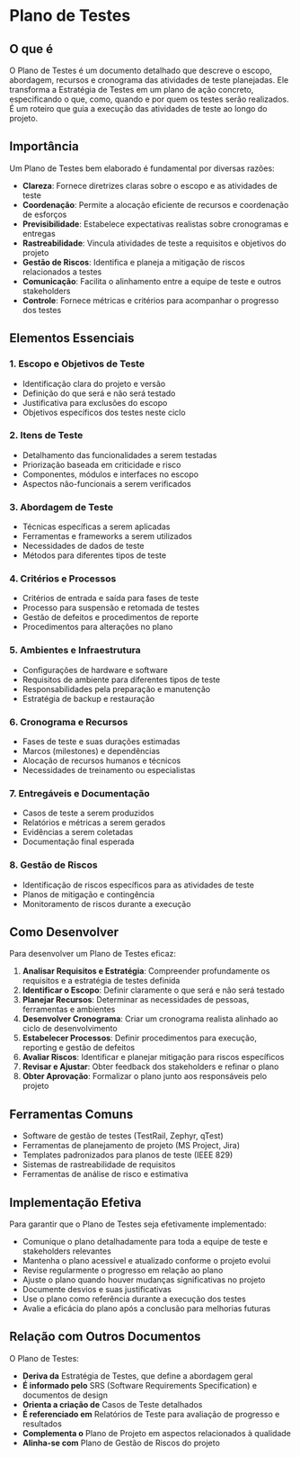 # Plano de Testes

## O que é

O Plano de Testes é um documento detalhado que descreve o escopo, abordagem, recursos e cronograma das atividades de teste planejadas. Ele transforma a Estratégia de Testes em um plano de ação concreto, especificando o que, como, quando e por quem os testes serão realizados. É um roteiro que guia a execução das atividades de teste ao longo do projeto.

## Importância

Um Plano de Testes bem elaborado é fundamental por diversas razões:

- **Clareza**: Fornece diretrizes claras sobre o escopo e as atividades de teste
- **Coordenação**: Permite a alocação eficiente de recursos e coordenação de esforços
- **Previsibilidade**: Estabelece expectativas realistas sobre cronogramas e entregas
- **Rastreabilidade**: Vincula atividades de teste a requisitos e objetivos do projeto
- **Gestão de Riscos**: Identifica e planeja a mitigação de riscos relacionados a testes
- **Comunicação**: Facilita o alinhamento entre a equipe de teste e outros stakeholders
- **Controle**: Fornece métricas e critérios para acompanhar o progresso dos testes

## Elementos Essenciais

### 1. Escopo e Objetivos de Teste

- Identificação clara do projeto e versão
- Definição do que será e não será testado
- Justificativa para exclusões do escopo
- Objetivos específicos dos testes neste ciclo

### 2. Itens de Teste

- Detalhamento das funcionalidades a serem testadas
- Priorização baseada em criticidade e risco
- Componentes, módulos e interfaces no escopo
- Aspectos não-funcionais a serem verificados

### 3. Abordagem de Teste

- Técnicas específicas a serem aplicadas
- Ferramentas e frameworks a serem utilizados
- Necessidades de dados de teste
- Métodos para diferentes tipos de teste

### 4. Critérios e Processos

- Critérios de entrada e saída para fases de teste
- Processo para suspensão e retomada de testes
- Gestão de defeitos e procedimentos de reporte
- Procedimentos para alterações no plano

### 5. Ambientes e Infraestrutura

- Configurações de hardware e software
- Requisitos de ambiente para diferentes tipos de teste
- Responsabilidades pela preparação e manutenção
- Estratégia de backup e restauração

### 6. Cronograma e Recursos

- Fases de teste e suas durações estimadas
- Marcos (milestones) e dependências
- Alocação de recursos humanos e técnicos
- Necessidades de treinamento ou especialistas

### 7. Entregáveis e Documentação

- Casos de teste a serem produzidos
- Relatórios e métricas a serem gerados
- Evidências a serem coletadas
- Documentação final esperada

### 8. Gestão de Riscos

- Identificação de riscos específicos para as atividades de teste
- Planos de mitigação e contingência
- Monitoramento de riscos durante a execução

## Como Desenvolver

Para desenvolver um Plano de Testes eficaz:

1. **Analisar Requisitos e Estratégia**: Compreender profundamente os requisitos e a estratégia de testes definida
2. **Identificar o Escopo**: Definir claramente o que será e não será testado
3. **Planejar Recursos**: Determinar as necessidades de pessoas, ferramentas e ambientes
4. **Desenvolver Cronograma**: Criar um cronograma realista alinhado ao ciclo de desenvolvimento
5. **Estabelecer Processos**: Definir procedimentos para execução, reporting e gestão de defeitos
6. **Avaliar Riscos**: Identificar e planejar mitigação para riscos específicos
7. **Revisar e Ajustar**: Obter feedback dos stakeholders e refinar o plano
8. **Obter Aprovação**: Formalizar o plano junto aos responsáveis pelo projeto

## Ferramentas Comuns

- Software de gestão de testes (TestRail, Zephyr, qTest)
- Ferramentas de planejamento de projeto (MS Project, Jira)
- Templates padronizados para planos de teste (IEEE 829)
- Sistemas de rastreabilidade de requisitos
- Ferramentas de análise de risco e estimativa

## Implementação Efetiva

Para garantir que o Plano de Testes seja efetivamente implementado:

- Comunique o plano detalhadamente para toda a equipe de teste e stakeholders relevantes
- Mantenha o plano acessível e atualizado conforme o projeto evolui
- Revise regularmente o progresso em relação ao plano
- Ajuste o plano quando houver mudanças significativas no projeto
- Documente desvios e suas justificativas
- Use o plano como referência durante a execução dos testes
- Avalie a eficácia do plano após a conclusão para melhorias futuras

## Relação com Outros Documentos

O Plano de Testes:

- **Deriva da** Estratégia de Testes, que define a abordagem geral
- **É informado pelo** SRS (Software Requirements Specification) e documentos de design
- **Orienta a criação de** Casos de Teste detalhados
- **É referenciado em** Relatórios de Teste para avaliação de progresso e resultados
- **Complementa o** Plano de Projeto em aspectos relacionados à qualidade
- **Alinha-se com** Plano de Gestão de Riscos do projeto
